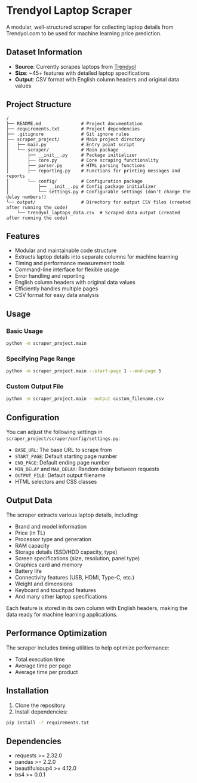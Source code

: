 # Trendyol Laptop Scraper

A modular, well-structured scraper for collecting laptop details from Trendyol.com to be used for machine learning price prediction.

## Dataset Information
- **Source**: Currently scrapes laptops from [Trendyol](https://www.trendyol.com/sr?wc=103108&lc=103108&qt=laptop&st=laptop&os=1)
- **Size**: ~45+ features with detailed laptop specifications
- **Output**: CSV format with English column headers and original data values

## Project Structure

```
/
├── README.md               # Project documentation
├── requirements.txt        # Project dependencies
├── .gitignore              # Git ignore rules
├── scraper_project/        # Main project directory
│   ├── main.py             # Entry point script
│   └── scraper/            # Main package
│       ├── __init__.py     # Package initializer
│       ├── core.py         # Core scraping functionality
│       ├── parser.py       # HTML parsing functions
│       ├── reporting.py    # Functions for printing messages and reports
│       └── config/         # Configuration package
│           ├── __init__.py # Config package initializer
│           └── settings.py # Configurable settings (don't change the delay numbers!)
└── output/                 # Directory for output CSV files (created after running the code)
    └── trendyol_laptops_data.csv  # Scraped data output (created after running the code)
```

## Features

- Modular and maintainable code structure
- Extracts laptop details into separate columns for machine learning
- Timing and performance measurement tools
- Command-line interface for flexible usage
- Error handling and reporting
- English column headers with original data values
- Efficiently handles multiple pages
- CSV format for easy data analysis

## Usage

### Basic Usage

```bash
python -m scraper_project.main
```

### Specifying Page Range

```bash
python -m scraper_project.main --start-page 1 --end-page 5
```

### Custom Output File

```bash
python -m scraper_project.main --output custom_filename.csv
```

## Configuration

You can adjust the following settings in `scraper_project/scraper/config/settings.py`:

- `BASE_URL`: The base URL to scrape from
- `START_PAGE`: Default starting page number
- `END_PAGE`: Default ending page number
- `MIN_DELAY` and `MAX_DELAY`: Random delay between requests
- `OUTPUT_FILE`: Default output filename
- HTML selectors and CSS classes

## Output Data

The scraper extracts various laptop details, including:

- Brand and model information
- Price (in TL)
- Processor type and generation
- RAM capacity
- Storage details (SSD/HDD capacity, type)
- Screen specifications (size, resolution, panel type)
- Graphics card and memory
- Battery life
- Connectivity features (USB, HDMI, Type-C, etc.)
- Weight and dimensions
- Keyboard and touchpad features
- And many other laptop specifications

Each feature is stored in its own column with English headers, making the data ready for machine learning applications.

## Performance Optimization

The scraper includes timing utilities to help optimize performance:

- Total execution time
- Average time per page
- Average time per product

## Installation

1. Clone the repository
2. Install dependencies:
```bash
pip install -r requirements.txt
```

## Dependencies

- requests >= 2.32.0
- pandas >= 2.2.0
- beautifulsoup4 >= 4.12.0
- bs4 >= 0.0.1
